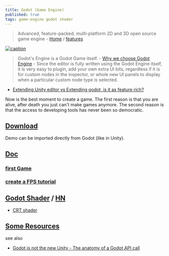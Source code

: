 ```yaml
---
title: Godot (Game Engine)
published: true
tags: game-engine godot shader
---
```

> Advanced, feature-packed, multi-platform 2D and 3D open source game engine - [Home](https://godotengine.org/) / [features](https://godotengine.org/features)

[![caption](https://upload.wikimedia.org/wikipedia/commons/thumb/e/e3/Godot3.4.png/440px-Godot3.4.png)](https://godotengine.org/showcase/)

> Godot's Engine is a Godot Game itself. - [Why we choose Godot Engine](https://medium.com/@rockmilkgames/why-godot-engine-e0d4736d6eb0) - Since the editor is fully written using the Godot Engine itself, it is very easy to plugin, add your own extra UI bits, regardless if it is for custom nodes in the inspector, or whole new UI panels to display when a particular custom node type is selected.

- [Extending Unity editor vs Extending godot, is it as feature rich?](https://www.reddit.com/r/godot/comments/16k6cb9/extending_unity_editor_vs_extending_godot_is_it/)

Now is the best moment to create a game. The first reason is that you are alive, after death you just can't make games anymore. The second reason is that the access to developing tools has never been so democratic.

## [Download](https://godotengine.org/download/linux)
Demo can be imported directly from Godot (like in Unity).

## [Doc](http://docs.godotengine.org/en/3.0/getting_started/step_by_step/)

### [first Game](https://godot.readthedocs.io/en/latest/getting_started/step_by_step/your_first_game.html#doc-your-first-game)

### [create a FPS tutorial](https://godot.readthedocs.io/en/latest/tutorials/3d/fps_tutorial/part_one.html)

## [Godot Shader](https://godotshaders.com/) / [HN](https://news.ycombinator.com/item?id=26025742)

- [CRT shader](https://github.com/henriquelalves/SimpleGodotCRTShader)

## [Some Resources](https://godot-engine.zeef.com/andre.antonio.schmitz#)

see also
- [Godot is not the new Unity - The anatomy of a Godot API call](https://sampruden.github.io/posts/godot-is-not-the-new-unity/)
